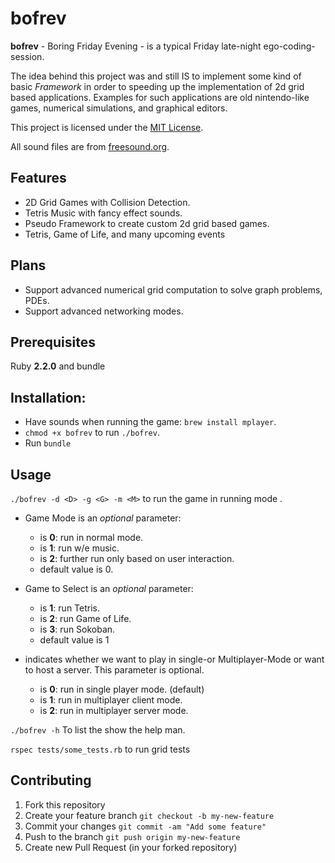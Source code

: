 # bofrev

**bofrev** - Boring Friday Evening - is a typical Friday late-night ego-coding-session.

The idea behind this project was and still IS to implement some kind of basic _Framework_ in order to
speeding up the implementation of 2d grid based applications.
Examples for such applications are old nintendo-like games, numerical simulations, and graphical editors.

This project is licensed under the [MIT License](https://github.com/simplay/bofrev/blob/master/LICENSE).

All sound files are from [freesound.org](www.freesound.org).

## Features

+ 2D Grid Games with Collision Detection.
+ Tetris Music with fancy effect sounds.
+ Pseudo Framework to create custom 2d grid based games.
+ Tetris, Game of Life, and many upcoming events

## Plans

+ Support advanced numerical grid computation to solve graph problems, PDEs.
+ Support advanced networking modes.

## Prerequisites

Ruby **2.2.0** and bundle

## Installation:

+ Have sounds when running the game: `brew install mplayer`.
+ `chmod +x bofrev` to run `./bofrev`.
+ Run `bundle`

## Usage

`./bofrev -d <D> -g <G> -m <M>` to run the game **<G>** in running mode **<D>**.

+ Game Mode <D> is an _optional_ parameter:

  + <D> is **0**: run in normal mode.
  + <D> is **1**: run w/e music.
  + <D> is **2**: further run only based on user interaction.
  + default value is 0.

+ Game to Select <G> is an _optional_ parameter:

  + <D> is **1**: run Tetris.
  + <D> is **2**: run Game of Life.
  + <D> is **3**: run Sokoban.
  + default value is 1

+ <M> indicates whether we want to play in single-or Multiplayer-Mode or want to host a server. This parameter is optional.

  + <M> is **0**: run in single player mode. (default)
  + <M> is **1**: run in multiplayer client mode.
  + <M> is **2**: run in multiplayer server mode.

`./bofrev -h` To list the show the help man.

`rspec tests/some_tests.rb` to run grid tests

## Contributing

1. Fork this repository
2. Create your feature branch `git checkout -b my-new-feature`
3. Commit your changes `git commit -am "Add some feature"`
4. Push to the branch `git push origin my-new-feature`
5. Create new Pull Request (in your forked repository)
